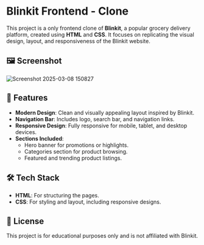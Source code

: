 # Blinkit Frontend - Clone  
This project is a only frontend clone of **Blinkit**, a popular grocery delivery platform, created using **HTML** and **CSS**. It focuses on replicating the visual design, layout, and responsiveness of the Blinkit website.

## 🖼️ Screenshot
![Screenshot 2025-03-08 150827](https://github.com/user-attachments/assets/ae4b9cb5-6d61-414b-8a4a-a7856fa9e41d)

## 🚀 Features  
- **Modern Design**: Clean and visually appealing layout inspired by Blinkit.  
- **Navigation Bar**: Includes logo, search bar, and navigation links.  
- **Responsive Design**: Fully responsive for mobile, tablet, and desktop devices.  
- **Sections Included**:  
  - Hero banner for promotions or highlights.  
  - Categories section for product browsing.  
  - Featured and trending product listings.  

## 🛠️ Tech Stack  
- **HTML**: For structuring the pages.  
- **CSS**: For styling and layout, including responsive designs.

## 📜 License
This project is for educational purposes only and is not affiliated with Blinkit.

